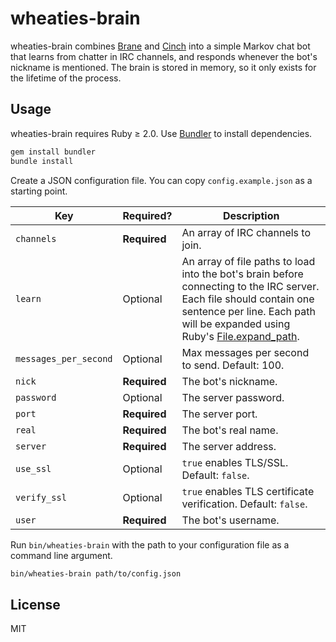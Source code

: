 # wheaties-brain

wheaties-brain combines [Brane](https://github.com/raws/brane-memory) and [Cinch](https://rubygems.org/gems/cinch) into a simple Markov chat bot that learns from chatter in IRC channels, and responds whenever the bot's nickname is mentioned. The brain is stored in memory, so it only exists for the lifetime of the process.

## Usage

wheaties-brain requires Ruby ≥ 2.0. Use [Bundler](https://bundler.io) to install dependencies.

```sh
gem install bundler
bundle install
```

Create a JSON configuration file. You can copy `config.example.json` as a starting point.

| Key | Required? | Description |
|-----|-----------|-------------|
| `channels` | **Required** | An array of IRC channels to join. |
| `learn` | Optional | An array of file paths to load into the bot's brain before connecting to the IRC server. Each file should contain one sentence per line. Each path will be expanded using Ruby's [File.expand_path](http://ruby-doc.org/core-2.7.1/File.html#method-c-expand_path). |
| `messages_per_second` | Optional | Max messages per second to send. Default: 100. |
| `nick` | **Required** | The bot's nickname. |
| `password` | Optional | The server password. |
| `port` | **Required** | The server port. |
| `real` | **Required** | The bot's real name. |
| `server` | **Required** | The server address. |
| `use_ssl` | Optional | `true` enables TLS/SSL. Default: `false`. |
| `verify_ssl` | Optional | `true` enables TLS certificate verification. Default: `false`. |
| `user` | **Required** | The bot's username. |

Run `bin/wheaties-brain` with the path to your configuration file as a command line argument.

```sh
bin/wheaties-brain path/to/config.json
```

## License

MIT

